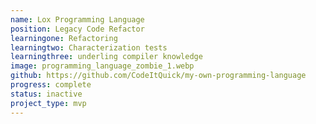 ```yaml
---
name: Lox Programming Language
position: Legacy Code Refactor
learningone: Refactoring
learningtwo: Characterization tests
learningthree: underling compiler knowledge
image: programming_language_zombie_1.webp
github: https://github.com/CodeItQuick/my-own-programming-language
progress: complete
status: inactive
project_type: mvp
---
```

